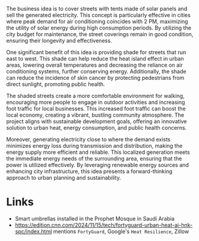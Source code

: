 The business idea is to cover streets with tents made of solar panels and sell the generated electricity. This concept is particularly effective in cities where peak demand for 
air conditioning coincides with 2 PM, maximizing the utility of solar energy during high consumption periods. By utilizing the city budget for maintenance, the street coverings remain in 
good condition, ensuring their longevity and effectiveness.

One significant benefit of this idea is providing shade for streets that run east to west. This shade can help reduce the heat island effect in urban areas, lowering overall 
temperatures and decreasing the reliance on air conditioning systems, further conserving energy. Additionally, the shade can reduce the incidence of skin cancer by protecting 
pedestrians from direct sunlight, promoting public health.

The shaded streets create a more comfortable environment for walking, encouraging more people to engage in outdoor activities and increasing foot traffic for local businesses. 
This increased foot traffic can boost the local economy, creating a vibrant, bustling community atmosphere. The project aligns with sustainable development goals, offering an innovative 
solution to urban heat, energy consumption, and public health concerns.

Moreover, generating electricity close to where the demand exists minimizes energy loss during transmission and distribution, making the energy supply more efficient and reliable. This 
localized generation meets the immediate energy needs of the surrounding area, ensuring that the power is utilized effectively. By leveraging renewable energy sources and enhancing city 
infrastructure, this idea presents a forward-thinking approach to urban planning and sustainability.


# Links

* Smart umbrellas installed in the Prophet Mosque in Saudi Arabia
* https://edition.cnn.com/2024/11/15/tech/fortyguard-urban-heat-ai-hnk-spc/index.html mentions `FortyGuard`, Google's `Heat Resilience`, Zillow
